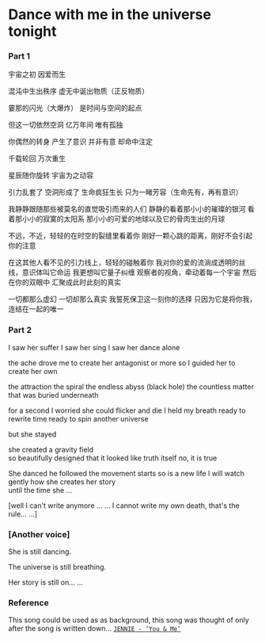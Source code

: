 # Dance with me in the universe tonight

### Part 1
宇宙之初 
因爱而生

混沌中生出秩序
虚无中诞出物质（正反物质）

霎那的闪光（大爆炸）
是时间与空间的起点 

但这一切依然空洞
亿万年间
唯有孤独 

你偶然的转身
产生了意识
并非有意
却命中注定

千载轮回
万次重生

星辰随你旋转
宇宙为之动容

引力乱套了
空洞形成了
生命疯狂生长
只为一睹芳容（生命先有，再有意识）

我静静跟随那些被莫名的直觉吸引而来的人们
静静的看着那小小的璀璨的银河
看着那小小的寂寞的太阳系 
那小小的可爱的地球以及它的骨肉生出的月球

不远，不近，轻轻的在时空的裂缝里看着你 
刚好一颗心跳的距离，刚好不会引起你的注意 

在这其他人看不见的引力线上，轻轻的碰触着你
我对你的爱的流淌成透明的丝线，意识体叫它命运
我更想叫它量子纠缠
观察者的视角，牵动着每一个宇宙
然后在你的双眼中
汇聚成此时此刻的真实

一切都那么虚幻
一切却那么真实 
我誓死保卫这一刻你的选择
只因为它是将你我，连结在一起的唯一 

### Part 2
I saw her suffer 
I saw her sing
I saw her dance 
alone

the ache drove me to create her antagonist 
or more so 
I guided her to create her own 

the attraction 
the spiral 
the endless abyss (black hole) 
the countless matter that was buried underneath 

for a second I worried she could flicker and die 
I held my breath 
ready to rewrite time 
ready to spin another universe  

but she stayed 

she created a gravity field   
so beautifully designed that it looked like truth itself 
no, it is true 

She danced
he followed
the movement starts 
so is a new life 
I will watch gently how she creates her story  
until the time she ... 


[well I can't write anymore ... ... I cannot write my own death, that's the rule... ...]

### [Another voice]
She is still dancing.

The universe is still breathing.

Her story is still on... ...

### Reference 
This song could be used as as background, this song was thought of only after the song is written down...
[`JENNIE - ‘You & Me’`](https://www.youtube.com/watch?v=eQNHDV7lKgE)
